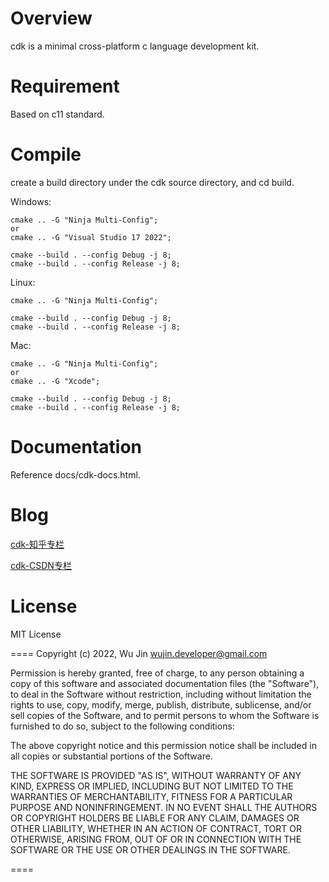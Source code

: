 # Overview
cdk is a minimal cross-platform c language development kit.

# Requirement
Based on c11 standard.

# Compile
create a build directory under the cdk source directory, and cd build.

Windows:

    cmake .. -G "Ninja Multi-Config";
    or
    cmake .. -G "Visual Studio 17 2022";

    cmake --build . --config Debug -j 8;
    cmake --build . --config Release -j 8;

Linux:

    cmake .. -G "Ninja Multi-Config";
	
    cmake --build . --config Debug -j 8;
    cmake --build . --config Release -j 8;

Mac:

    cmake .. -G "Ninja Multi-Config";
    or
    cmake .. -G "Xcode";

    cmake --build . --config Debug -j 8;
    cmake --build . --config Release -j 8;

# Documentation
Reference docs/cdk-docs.html.

# Blog
[cdk-知乎专栏](https://www.zhihu.com/column/c_1495125905027010560)

[cdk-CSDN专栏](https://blog.csdn.net/u012675436/category_11738973.html)

# License
MIT License

====
Copyright (c) 2022, Wu Jin <wujin.developer@gmail.com>

Permission is hereby granted, free of charge, to any person obtaining a copy
of this software and associated documentation files (the "Software"), to
deal in the Software without restriction, including without limitation the
rights to use, copy, modify, merge, publish, distribute, sublicense, and/or
sell copies of the Software, and to permit persons to whom the Software is
furnished to do so, subject to the following conditions:

The above copyright notice and this permission notice shall be included in
all copies or substantial portions of the Software.

THE SOFTWARE IS PROVIDED "AS IS", WITHOUT WARRANTY OF ANY KIND, EXPRESS OR
IMPLIED, INCLUDING BUT NOT LIMITED TO THE WARRANTIES OF MERCHANTABILITY,
FITNESS FOR A PARTICULAR PURPOSE AND NONINFRINGEMENT. IN NO EVENT SHALL THE
AUTHORS OR COPYRIGHT HOLDERS BE LIABLE FOR ANY CLAIM, DAMAGES OR OTHER
LIABILITY, WHETHER IN AN ACTION OF CONTRACT, TORT OR OTHERWISE, ARISING
FROM, OUT OF OR IN CONNECTION WITH THE SOFTWARE OR THE USE OR OTHER DEALINGS
IN THE SOFTWARE.

====
